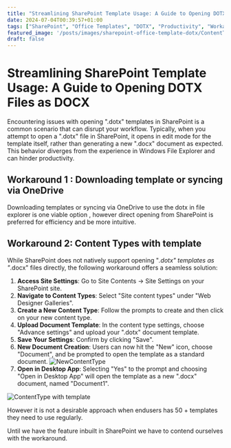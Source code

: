 ```yaml
---
title: "Streamlining SharePoint Template Usage: A Guide to Opening DOTX Files as DOCX"
date: 2024-07-04T00:39:57+01:00
tags: ["SharePoint", "Office Templates", "DOTX", "Productivity", "Workarounds"]
featured_image: '/posts/images/sharepoint-office-template-dotx/ContentType_WithDocumentTemplate.png'
draft: false
---
```


# Streamlining SharePoint Template Usage: A Guide to Opening DOTX Files as DOCX

Encountering issues with opening ".dotx" templates in SharePoint is a common scenario that can disrupt your workflow. Typically, when you attempt to open a ".dotx" file in SharePoint, it opens in edit mode for the template itself, rather than generating a new ".docx" document as expected. This behavior diverges from the experience in Windows File Explorer and can hinder productivity.

## Workaround 1 : Downloading template or syncing via OneDrive 

Downloading templates or syncing via OneDrive to use the dotx in file explorer is one viable option , however direct opening from SharePoint is preferred for efficiency and be more intuitive.

## Workaround 2: Content Types with template

While SharePoint does not natively support opening "*.dotx" templates as "*.docx" files directly, the following workaround offers a seamless solution:

1. **Access Site Settings**: Go to Site Contents -> Site Settings on your SharePoint site.
2. **Navigate to Content Types**: Select "Site content types" under "Web Designer Galleries".
3. **Create a New Content Type**: Follow the prompts to create and then click on your new content type.
4. **Upload Document Template**: In the content type settings, choose "Advance settings" and upload your ".dotx" document template.
5. **Save Your Settings**: Confirm by clicking "Save".
6. **New Document Creation**: Users can now hit the "New" icon, choose "Document", and be prompted to open the template as a standard document.
![NewContentType](../images/sharepoint-office-template-dotx/New_ContentType.png)
7. **Open in Desktop App**: Selecting "Yes" to the prompt and choosing "Open in Desktop App" will open the template as a new ".docx" document, named "Document1".

![ContentType with template](../images/sharepoint-office-template-dotx/ContentType_WithDocumentTemplate.png)

However it is not a desirable approach when endusers has 50 + templates they need to use regularly.

Until we have the feature inbuilt in SharePoint we have to contend ourselves with the workaround.
